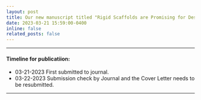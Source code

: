 ```yaml
---
layout: post
title: Our new manuscript titled "Rigid Scaffolds are Promising for Designing Macrocyclic Kinase Inhibitors" is posted on the preprint server [bioXriv](https://www.biorxiv.org/content/10.1101/2023.03.17.533119v1).
date: 2023-03-21 15:59:00-0400
inline: false
related_posts: false
---
```




***

#### Timeline for publicatiion:
<ul>
    <li>03-21-2023 First submitted to journal.</li>
    <li>03-22-2023 Submission check by Journal and the Cover Letter needs to be resubmitted.</li>
</ul>


***
